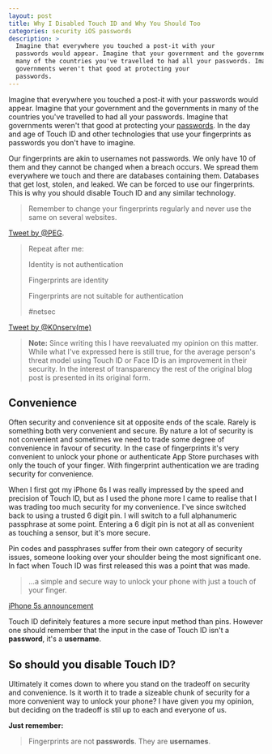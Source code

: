 ```yaml
---
layout: post
title: Why I Disabled Touch ID and Why You Should Too
categories: security iOS passwords
description: >
  Imagine that everywhere you touched a post-it with your
  passwords would appear. Imagine that your government and the governments in
  many of the countries you've travelled to had all your passwords. Imagine that
  governments weren't that good at protecting your
  passwords.
---
```


Imagine that everywhere you touched a post-it with your
passwords would appear. Imagine that your government and the governments in
many of the countries you've travelled to had all your passwords. Imagine that
governments weren't that good at protecting your
[passwords](http://www.theregister.co.uk/2016/04/07/philippine_voter_data_breach/).
In the day and age of Touch ID and other technologies that use your fingerprints as
passwords you don't have to imagine.

Our fingerprints are akin to usernames not passwords. We only have 10 of them and they cannot be changed when a breach occurs. We spread
them everywhere we touch and there are databases containing them. Databases that get lost,
stolen, and leaked. We can be forced to use our fingerprints.
This is why you should disable Touch ID and any similar technology.

> Remember to change your fingerprints regularly and never use the same on several websites.

[Tweet by @PEG](https://twitter.com/pegobry/status/719381585586479105).

> Repeat after me:
>
>
> Identity is not authentication
>
> Fingerprints are identity
>
> Fingerprints are not suitable for authentication
>
>
> #netsec

[Tweet by @K0nserv(me)](https://twitter.com/K0nserv/status/697826270340636672)

> **Note:** Since writing this I have reevaluated my opinion on this matter.
> While what I've expressed here is still true, for the average person's
> threat model using Touch ID or Face ID is an improvement in their security.
> In the interest of transparency the rest of the original blog post is
> presented in its original form.


## Convenience

Often security and convenience sit at opposite ends of the scale. Rarely is something both very
convenient and secure. By nature a lot of security is not convenient and sometimes we need to trade
some degree of convenience in favour of security. In the case of fingerprints it's very convenient to
unlock your phone or authenticate App Store purchases with only the touch of your finger. With fingerprint
authentication we are trading security for convenience.

When I first got my iPhone 6s I was really impressed by the speed
and precision of Touch ID, but as I used the phone more I came to realise that I was trading too much security
for my convenience. I've since switched back to using a trusted 6 digit pin. I will switch to a full alphanumeric
passphrase at some point. Entering a 6 digit pin is not at all as convenient as touching a sensor, but it's more
secure.

Pin codes and passphrases suffer from their own category of security issues, someone looking over your shoulder
being the most significant one. In fact when Touch ID was first released this was a point that was made.

> ...a simple and secure way to unlock your phone with just a touch of your finger.

[iPhone 5s announcement](https://www.apple.com/pr/library/2013/09/10Apple-Announces-iPhone-5s-The-Most-Forward-Thinking-Smartphone-in-the-World.html)

Touch ID definitely features a more secure input method than pins. However one should remember that
the input in the case of Touch ID isn't a **password**, it's a **username**.

## So should you disable Touch ID?

Ultimately it comes down to where you stand on the tradeoff on security and convenience. Is it
worth it to trade a sizeable chunk of security for a more convenient way to unlock your phone?
I have given you my opinion, but deciding on the tradeoff is stil up to each and everyone of us.

**Just remember:**

> Fingerprints are not **passwords**. They are **usernames**.
